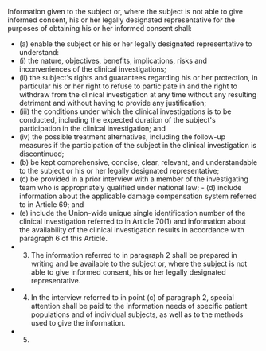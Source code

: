 Information  given  to  the  subject  or,  where  the  subject  is  not  able  to  give  informed  consent,  his  or  her  legally designated representative for  the purposes of obtaining his or her informed consent shall:
- (a)   enable the subject or his or her legally designated representative to understand:
- (i) the nature, objectives, benefits, implications, risks and inconveniences of the clinical investigations;
- (ii) the  subject's  rights  and  guarantees  regarding  his  or  her  protection,  in  particular  his  or  her  right  to  refuse  to participate  in  and  the  right  to  withdraw  from  the  clinical  investigation  at  any  time  without  any  resulting detriment and without having to provide any justification;
- (iii)   the  conditions  under  which  the  clinical  investigations  is  to be  conducted,  including  the  expected duration of  the subject's participation in the clinical investigation; and
- (iv)   the  possible  treatment  alternatives,  including  the  follow-up  measures  if  the  participation  of  the  subject  in  the clinical investigation is discontinued;
- (b)   be  kept  comprehensive,  concise,  clear,  relevant,  and  understandable  to  the  subject  or  his  or  her  legally  designated representative;
- (c)   be  provided  in  a  prior  interview  with  a  member  of  the  investigating  team  who  is  appropriately  qualified  under national law; - (d)   include information about the applicable damage compensation system referred to in Article 69; and
- (e)   include  the  Union-wide  unique  single  identification  number  of  the  clinical  investigation  referred  to  in  Article  70(1) and  information  about  the  availability  of  the  clinical  investigation  results  in  accordance  with  paragraph  6  of  this Article.
- 3. The  information  referred  to  in  paragraph  2  shall  be  prepared  in  writing  and  be  available  to  the  subject  or,  where the subject is not able to give informed consent, his or her legally designated representative.
- 4. In  the  interview  referred  to  in  point  (c)  of  paragraph  2,  special  attention  shall  be  paid  to  the  information  needs  of specific patient populations and of individual subjects, as well as to the methods used to give the information.
- 5. 